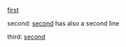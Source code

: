 [first](/articles/first.md)

second: [second](/articles/second.md)
has also a second line

third: [second](/articles/third.md)